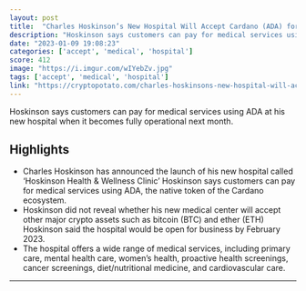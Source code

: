 ```yaml
---
layout: post
title:  "Charles Hoskinson’s New Hospital Will Accept Cardano (ADA) for Payments"
description: "Hoskinson says customers can pay for medical services using ADA at his new hospital when it becomes fully operational next month."
date: "2023-01-09 19:08:23"
categories: ['accept', 'medical', 'hospital']
score: 412
image: "https://i.imgur.com/wIYebZv.jpg"
tags: ['accept', 'medical', 'hospital']
link: "https://cryptopotato.com/charles-hoskinsons-new-hospital-will-accept-cardano-ada-for-payments/"
---
```


Hoskinson says customers can pay for medical services using ADA at his new hospital when it becomes fully operational next month.

## Highlights

- Charles Hoskinson has announced the launch of his new hospital called ‘Hoskinson Health & Wellness Clinic’ Hoskinson says customers can pay for medical services using ADA, the native token of the Cardano ecosystem.
- Hoskinson did not reveal whether his new medical center will accept other major crypto assets such as bitcoin (BTC) and ether (ETH) Hoskinson said the hospital would be open for business by February 2023.
- The hospital offers a wide range of medical services, including primary care, mental health care, women’s health, proactive health screenings, cancer screenings, diet/nutritional medicine, and cardiovascular care.

---
